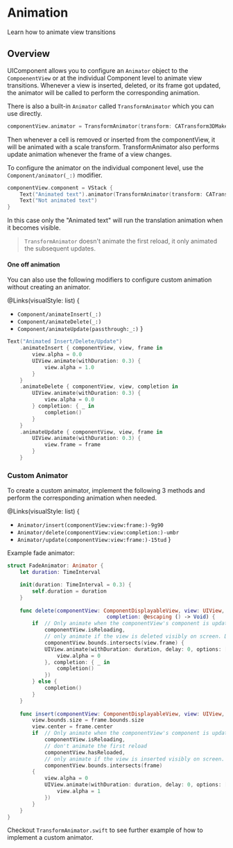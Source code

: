 # Animation

Learn how to animate view transitions

## Overview

UIComponent allows you to configure an ``Animator`` object to the ``CompoenentView`` or at the individual Component level to animate view transitions. Whenever a view is inserted, deleted, or its frame got updated, the animator will be called to perform the corresponding animation. 

There is also a built-in ``Animator`` called ``TransformAnimator`` which you can use directly.

```swift
componentView.animator = TransformAnimator(transform: CATransform3DMakeScale(0.5, 0.5, 1), duration: 0.4)
```

Then whenever a cell is removed or inserted from the componentView, it will be animated with a scale transform.
TransformAnimator also performs update animation whenever the frame of a view changes.

To configure the animator on the individual component level, use the ``Component/animator(_:)`` modifier.

```swift
componentView.component = VStack {
    Text("Animated text").animator(TransformAnimator(transform: CATransform3DMakeTranslation(0, 100, 0), duration: 0.4))
    Text("Not animated text")
}
```

In this case only the "Animated text" will run the translation animation when it becomes visible.

> `TransformAnimator` doesn't animate the first reload, it only animated the subsequent updates.

#### One off animation
You can also use the following modifiers to configure custom animation without creating an animator.

@Links(visualStyle: list) {
- ``Component/animateInsert(_:)``
- ``Component/animateDelete(_:)``
- ``Component/animateUpdate(passthrough:_:)``
}

```swift
Text("Animated Insert/Delete/Update")
    .animateInsert { componentView, view, frame in
        view.alpha = 0.0
        UIView.animate(withDuration: 0.3) {
            view.alpha = 1.0
        }
    }
    .animateDelete { componentView, view, completion in
        UIView.animate(withDuration: 0.3) {
            view.alpha = 0.0
        } completion: { _ in
            completion()
        }
    }
    .animateUpdate { componentView, view, frame in
        UIView.animate(withDuration: 0.3) {
            view.frame = frame
        }
    }
```

### Custom Animator

To create a custom animator, implement the following 3 methods and perform the corresponding animation when needed.

@Links(visualStyle: list) {
- ``Animator/insert(componentView:view:frame:)-9g90``
- ``Animator/delete(componentView:view:completion:)-umbr``
- ``Animator/update(componentView:view:frame:)-15tud``
}

Example fade animator:

```swift
struct FadeAnimator: Animator {
    let duration: TimeInterval

    init(duration: TimeInterval = 0.3) {
        self.duration = duration
    }
    
    func delete(componentView: ComponentDisplayableView, view: UIView,
                                completion: @escaping () -> Void) {
        if  // Only animate when the componentView's component is updated, not when scrolling.
            componentView.isReloading, 
            // only animate if the view is deleted visibly on screen. Drop the animation if the cell is not visible.
            componentView.bounds.intersects(view.frame) {
            UIView.animate(withDuration: duration, delay: 0, options: [.allowUserInteraction], animations: {
                view.alpha = 0
            }, completion: { _ in
                completion()
            })
        } else {
            completion()
        }
    }
    
    func insert(componentView: ComponentDisplayableView, view: UIView, frame: CGRect) {
        view.bounds.size = frame.bounds.size
        view.center = frame.center
        if  // Only animate when the componentView's component is updated, not when scrolling.
            componentView.isReloading,
            // don't animate the first reload
            componentView.hasReloaded, 
            // only animate if the view is inserted visibly on screen. Drop the animation if the cell is not visible.
            componentView.bounds.intersects(frame)
        {
            view.alpha = 0
            UIView.animate(withDuration: duration, delay: 0, options: [.allowUserInteraction], animations: {
                view.alpha = 1
            })
        }
    }
}
```

Checkout `TransformAnimator.swift` to see further example of how to implement a custom animator.

